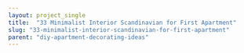 ```yaml
---
layout: project_single
title:  "33 Minimalist Interior Scandinavian for First Apartment"
slug: "33-minimalist-interior-scandinavian-for-first-apartment"
parent: "diy-apartment-decorating-ideas"
---
```

 